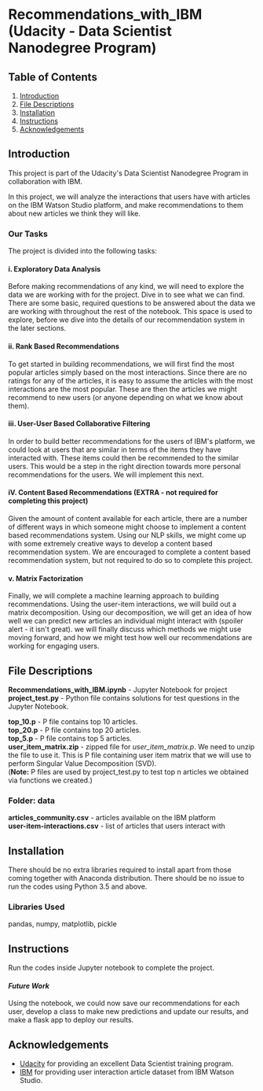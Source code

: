 # Recommendations_with_IBM (Udacity - Data Scientist Nanodegree Program)
  
## Table of Contents
1. [Introduction](#introduction)
2. [File Descriptions](#file-descriptions)
3. [Installation](#installation)
4. [Instructions](#instructions)
5. [Acknowledgements](#acknowledgements)

## Introduction
This project is part of the Udacity's Data Scientist Nanodegree Program in collaboration with IBM.

In this project, we will analyze the interactions that users have with articles on the IBM Watson Studio platform, and make recommendations to them about new articles we think they will like. 

### Our Tasks
The project is divided into the following tasks:

#### i. Exploratory Data Analysis<br/>
Before making recommendations of any kind, we will need to explore the data we are working with for the project. Dive in to see what we can find. There are some basic, required questions to be answered about the data we are working with throughout the rest of the notebook. This space is used to explore, before we dive into the details of our recommendation system in the later sections.

#### ii. Rank Based Recommendations<br/>
To get started in building recommendations, we will first find the most popular articles simply based on the most interactions. Since there are no ratings for any of the articles, it is easy to assume the articles with the most interactions are the most popular. These are then the articles we might recommend to new users (or anyone depending on what we know about them).

#### iii. User-User Based Collaborative Filtering<br/>
In order to build better recommendations for the users of IBM's platform, we could look at users that are similar in terms of the items they have interacted with. These items could then be recommended to the similar users. This would be a step in the right direction towards more personal recommendations for the users. We will implement this next.

#### iV. Content Based Recommendations (EXTRA - not required for completing this project)<br/>
Given the amount of content available for each article, there are a number of different ways in which someone might choose to implement a content based recommendations system. Using our NLP skills, we might come up with some extremely creative ways to develop a content based recommendation system. We are encouraged to complete a content based recommendation system, but not required to do so to complete this project.

#### v. Matrix Factorization<br/>
Finally, we will complete a machine learning approach to building recommendations. Using the user-item interactions, we will build out a matrix decomposition. Using our decomposition, we will get an idea of how well we can predict new articles an individual might interact with (spoiler alert - it isn't great). we will finally discuss which methods we might use moving forward, and how we might test how well our recommendations are working for engaging users.

## File Descriptions
**Recommendations_with_IBM.ipynb** - Jupyter Notebook for project<br/>
**project_test.py** - Python file contains solutions for test questions in the Jupyter Notebook.<br/>

**top_10.p** - P file contains top 10 articles.<br/>
**top_20.p** - P file contains top 20 articles.<br/> 
**top_5.p** - P file contains top 5 articles.<br/>
**user_item_matrix.zip** - zipped file for *user_item_matrix.p*. We need to unzip the file to use it. This is P file containing user item matrix that we will use to perform Singular Value Decomposition (SVD).<br/>
(**Note:** P files are used by project_test.py to test top n articles we obtained via functions we created.)<br/>

### Folder: data<br/>
**articles_community.csv** - articles available on the IBM platform<br/>
**user-item-interactions.csv** - list of articles that users interact with<br/>

## Installation
There should be no extra libraries required to install apart from those coming together with Anaconda distribution. There should be no issue to run the codes using Python 3.5 and above.

### Libraries Used
pandas, numpy, matplotlib, pickle

## Instructions
Run the codes inside Jupyter notebook to complete the project.

#### *Future Work*
Using the notebook, we could now save our recommendations for each user, develop a class to make new predictions and update our results, and make a flask app to deploy our results.

## Acknowledgements
* [Udacity](https://www.udacity.com/) for providing an excellent Data Scientist training program.
* [IBM](https://www.ibm.com/) for providing user interaction article dataset from IBM Watson Studio.

